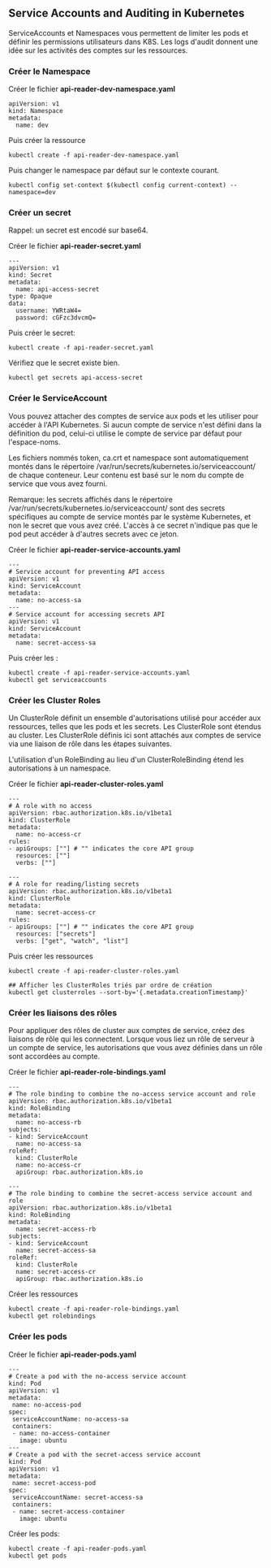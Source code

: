 ## Service Accounts and Auditing in Kubernetes

ServiceAccounts et Namespaces vous permettent de limiter les pods et définir les permissions utilisateurs dans K8S.
Les logs d'audit donnent une idée sur les activités des comptes sur les ressources.

### Créer le Namespace

Créer le fichier **api-reader-dev-namespace.yaml**

```
apiVersion: v1
kind: Namespace
metadata:
  name: dev
```

Puis créer la ressource

```
kubectl create -f api-reader-dev-namespace.yaml 
```

Puis changer le namespace par défaut sur le contexte courant.

```
kubectl config set-context $(kubectl config current-context) --namespace=dev
```

### Créer un secret

Rappel: un secret est encodé sur base64.

Créer le fichier **api-reader-secret.yaml**

```
---
apiVersion: v1
kind: Secret
metadata:
  name: api-access-secret
type: Opaque
data:
  username: YWRtaW4=
  password: cGFzc3dvcmQ=
```

Puis créer le secret:

```
kubectl create -f api-reader-secret.yaml
```

Vérifiez que le secret existe bien.

```
kubectl get secrets api-access-secret
```

### Créer le ServiceAccount

Vous pouvez attacher des comptes de service aux pods et les utiliser pour accéder à l'API Kubernetes. Si aucun compte de service n'est défini dans la définition du pod, celui-ci utilise le compte de service par défaut pour l'espace-noms. 

Les fichiers nommés token, ca.crt et namespace sont automatiquement montés dans le répertoire /var/run/secrets/kubernetes.io/serviceaccount/ de chaque conteneur. 
Leur contenu est basé sur le nom du compte de service que vous avez fourni.

Remarque: les secrets affichés dans le répertoire /var/run/secrets/kubernetes.io/serviceaccount/ sont des secrets spécifiques au compte de service montés par le système Kubernetes, et non le secret que vous avez créé. L'accès à ce secret n'indique pas que le pod peut accéder à d'autres secrets avec ce jeton.

Créer le fichier **api-reader-service-accounts.yaml**

```
---
# Service account for preventing API access
apiVersion: v1
kind: ServiceAccount
metadata:
  name: no-access-sa
---
# Service account for accessing secrets API
apiVersion: v1
kind: ServiceAccount
metadata:
  name: secret-access-sa
```

Puis créer les : 

```
kubectl create -f api-reader-service-accounts.yaml 
kubectl get serviceaccounts
```

### Créer les Cluster Roles

Un ClusterRole définit un ensemble d'autorisations utilisé pour accéder aux ressources, telles que les pods et les secrets. Les ClusterRole sont étendus au cluster. Les ClusterRole définis ici sont attachés aux comptes de service via une liaison de rôle dans les étapes suivantes. 

L'utilisation d'un RoleBinding au lieu d'un ClusterRoleBinding étend les autorisations à un namespace. 

Créer le fichier **api-reader-cluster-roles.yaml**

```
---
# A role with no access
apiVersion: rbac.authorization.k8s.io/v1beta1
kind: ClusterRole
metadata:
  name: no-access-cr
rules:
- apiGroups: [""] # "" indicates the core API group
  resources: [""]
  verbs: [""]

---
# A role for reading/listing secrets
apiVersion: rbac.authorization.k8s.io/v1beta1
kind: ClusterRole
metadata:
  name: secret-access-cr
rules:
- apiGroups: [""] # "" indicates the core API group
  resources: ["secrets"]
  verbs: ["get", "watch", "list"]
```  

Puis créer les ressources 

```
kubectl create -f api-reader-cluster-roles.yaml

## Afficher les ClusterRoles triés par ordre de création
kubectl get clusterroles --sort-by='{.metadata.creationTimestamp}'
```

### Créer les liaisons des rôles

Pour appliquer des rôles de cluster aux comptes de service, créez des liaisons de rôle qui les connectent. Lorsque vous liez un rôle de serveur à un compte de service, les autorisations que vous avez définies dans un rôle sont accordées au compte.

Créer le fichier **api-reader-role-bindings.yaml**

```
---
# The role binding to combine the no-access service account and role
apiVersion: rbac.authorization.k8s.io/v1beta1
kind: RoleBinding
metadata:
  name: no-access-rb
subjects:
- kind: ServiceAccount
  name: no-access-sa
roleRef:
  kind: ClusterRole
  name: no-access-cr
  apiGroup: rbac.authorization.k8s.io

---
# The role binding to combine the secret-access service account and role
apiVersion: rbac.authorization.k8s.io/v1beta1
kind: RoleBinding
metadata:
  name: secret-access-rb
subjects:
- kind: ServiceAccount
  name: secret-access-sa
roleRef:
  kind: ClusterRole
  name: secret-access-cr
  apiGroup: rbac.authorization.k8s.io
```

Créer les ressources 

```
kubectl create -f api-reader-role-bindings.yaml 
kubectl get rolebindings
```

### Créer les pods

Créer le fichier **api-reader-pods.yaml**

```
---
# Create a pod with the no-access service account
kind: Pod
apiVersion: v1
metadata:
 name: no-access-pod
spec:
 serviceAccountName: no-access-sa
 containers:
 - name: no-access-container
   image: ubuntu
---
# Create a pod with the secret-access service account
kind: Pod
apiVersion: v1
metadata:
 name: secret-access-pod
spec:
 serviceAccountName: secret-access-sa
 containers:
 - name: secret-access-container
   image: ubuntu
```

Créer les pods:
```
kubectl create -f api-reader-pods.yaml
kubectl get pods
```


